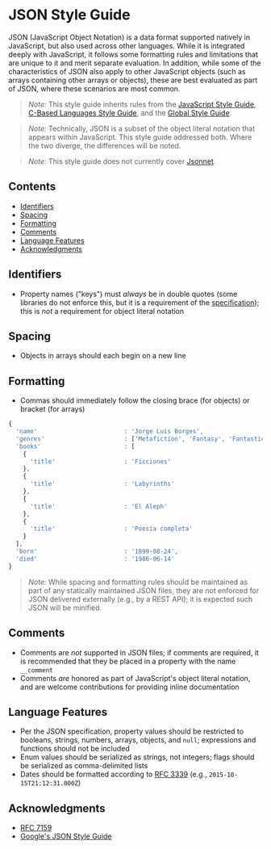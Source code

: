 # JSON Style Guide

JSON (JavaScript Object Notation) is a data format supported natively in JavaScript, but also used across other languages. While it is integrated deeply with JavaScript, it follows some formatting rules and limitations that are unique to it and merit separate evaluation. In addition, while some of the characteristics of JSON also apply to other JavaScript objects (such as arrays containing other arrays or objects), these are best evaluated as part of JSON, where these scenarios are most common.

> *Note:* This style guide inherits rules from the [JavaScript Style Guide](./README.md), [C-Based Languages Style Guide](../README.md), and the [Global Style Guide](../../README.md).

> *Note:* Technically, JSON is a subset of the object literal notation that appears within JavaScript. This style guide addressed both. Where the two diverge, the differences will be noted.

> *Note:* This style guide does not currently cover [Jsonnet](http://google.github.io/jsonnet/doc/).

## Contents
- [Identifiers](#identifiers)
- [Spacing](#spacing)
- [Formatting](#formatting)
- [Comments](#comments)
- [Language Features](#language-features)
- [Acknowledgments](#acknowledgments)

<!--
- [Language Features](#language-features)
-->

## Identifiers
- Property names ("keys") must *always* be in double quotes (some libraries do not enforce this, but it is a requirement of the [specification](http://tools.ietf.org/html/rfc7159)); this is *not* a requirement for object literal notation

## Spacing
- Objects in arrays should each begin on a new line

## Formatting
- Commas should immediately follow the closing brace (for objects) or bracket (for arrays)

```js
{
  'name'                        : 'Jorge Luis Borges',
  'genres'                      : ['Metafiction', 'Fantasy', 'Fantastical Realism']
  'books'                       : [
    {
      'title'                   : 'Ficciones'
    },
    {
      'title'                   : 'Labyrinths'
    },
    {
      'title'                   : 'El Aleph'
    },
    {
      'title'                   : 'Poesía completa'
    }
  ],
  'born'                        : '1899-08-24',
  'died'                        : '1986-06-14'
}

```

> *Note:* While spacing and formatting rules should be maintained as part of any statically maintained JSON files, they are not enforced for JSON delivered externally (e.g., by a REST API); it is expected such JSON will be minified.

## Comments
- Comments are *not* supported in JSON files; if comments are required, it is recommended that they be placed in a property with the name `__comment`
- Comments *are* honored as part of JavaScript's object literal notation, and are welcome contributions for providing inline documentation

## Language Features
- Per the JSON specification, property values should be restricted to booleans, strings, numbers, arrays, objects, and `null`; expressions and functions should not be included
- Enum values should be serialized as strings, not integers; flags should be serialized as comma-delimited lists
- Dates should be formatted according to [RFC 3339](http://www.ietf.org/rfc/rfc3339.txt) (e.g., `2015-10-15T21:12:31.000Z`)

## Acknowledgments
- [RFC 7159](http://tools.ietf.org/html/rfc7159)
- [Google's JSON Style Guide](https://google-styleguide.googlecode.com/svn/trunk/jsoncstyleguide.xml)